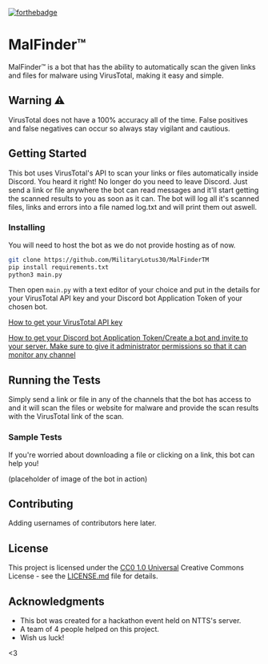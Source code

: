 [![forthebadge](http://forthebadge.com/images/badges/built-with-love.svg)](https://github.com/MilitaryLotus30/MalFinderTM/)


# MalFinder™

MalFinder™ is a bot that has the ability to automatically scan the given links and files for malware using VirusTotal, making it easy and simple.

## Warning ⚠️

VirusTotal does not have a 100% accuracy all of the time. False positives and false negatives can occur so always stay vigilant and cautious.

## Getting Started

This bot uses VirusTotal's API to scan your links or files automatically inside Discord. You heard it right! No longer do you need to leave Discord. Just send a link or file anywhere the bot can read messages and it'll start getting the scanned results to you as soon as it can. The bot will log all it's scanned files, links and errors into a file named log.txt and will print them out aswell.

### Installing

You will need to host the bot as we do not provide hosting as of now.

```bash
git clone https://github.com/MilitaryLotus30/MalFinderTM
pip install requirements.txt
python3 main.py
```

Then open `main.py` with a text editor of your choice and put in the details for your VirusTotal API key and your Discord bot Application Token of your chosen bot.

[How to get your VirusTotal API key](<https://youtu.be/9ftKViq71eQ>)

[How to get your Discord bot Application Token/Create a bot and invite to your server. Make sure to give it administrator permissions so that it can monitor any channel](<https://youtu.be/4XswiJ1iUaw>)

## Running the Tests

Simply send a link or file in any of the channels that the bot has access to and it will scan the files or website for malware and provide the scan results with the VirusTotal link of the scan.

### Sample Tests

If you're worried about downloading a file or clicking on a link, this bot can help you!

(placeholder of image of the bot in action)

## Contributing

Adding usernames of contributors here later.

## License

This project is licensed under the [CC0 1.0 Universal](LICENSE.md) Creative Commons License - see the [LICENSE.md](LICENSE.md) file for details.

## Acknowledgments

- This bot was created for a hackathon event held on NTTS's server.
- A team of 4 people helped on this project.
- Wish us luck!

<3
